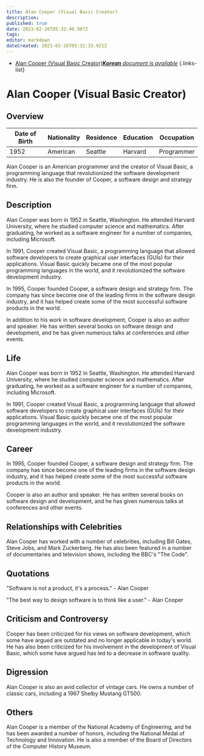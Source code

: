 ```yaml
---
title: Alan Cooper (Visual Basic Creator)
description: 
published: true
date: 2023-02-26T05:32:40.907Z
tags: 
editor: markdown
dateCreated: 2023-02-26T05:32:33.921Z
---
```


- [Alan Cooper (Visual Basic Creator)***Korean** document is available*](/ko/Knowledge-base/Dictionary/Person/alan-cooper-visual-basic-creator)
{.links-list}


# Alan Cooper (Visual Basic Creator)

## Overview

| Date of Birth | Nationality | Residence | Education | Occupation |
| ------------- | ----------- | --------- | --------- | ---------- |
| 1952          | American    | Seattle   | Harvard   | Programmer |

Alan Cooper is an American programmer and the creator of Visual Basic, a programming language that revolutionized the software development industry. He is also the founder of Cooper, a software design and strategy firm.

## Description

Alan Cooper was born in 1952 in Seattle, Washington. He attended Harvard University, where he studied computer science and mathematics. After graduating, he worked as a software engineer for a number of companies, including Microsoft.

In 1991, Cooper created Visual Basic, a programming language that allowed software developers to create graphical user interfaces (GUIs) for their applications. Visual Basic quickly became one of the most popular programming languages in the world, and it revolutionized the software development industry.

In 1995, Cooper founded Cooper, a software design and strategy firm. The company has since become one of the leading firms in the software design industry, and it has helped create some of the most successful software products in the world.

In addition to his work in software development, Cooper is also an author and speaker. He has written several books on software design and development, and he has given numerous talks at conferences and other events.

## Life

Alan Cooper was born in 1952 in Seattle, Washington. He attended Harvard University, where he studied computer science and mathematics. After graduating, he worked as a software engineer for a number of companies, including Microsoft.

In 1991, Cooper created Visual Basic, a programming language that allowed software developers to create graphical user interfaces (GUIs) for their applications. Visual Basic quickly became one of the most popular programming languages in the world, and it revolutionized the software development industry.

## Career

In 1995, Cooper founded Cooper, a software design and strategy firm. The company has since become one of the leading firms in the software design industry, and it has helped create some of the most successful software products in the world.

Cooper is also an author and speaker. He has written several books on software design and development, and he has given numerous talks at conferences and other events.

## Relationships with Celebrities

Alan Cooper has worked with a number of celebrities, including Bill Gates, Steve Jobs, and Mark Zuckerberg. He has also been featured in a number of documentaries and television shows, including the BBC's "The Code".

## Quotations

"Software is not a product, it's a process." - Alan Cooper

"The best way to design software is to think like a user." - Alan Cooper

## Criticism and Controversy

Cooper has been criticized for his views on software development, which some have argued are outdated and no longer applicable in today's world. He has also been criticized for his involvement in the development of Visual Basic, which some have argued has led to a decrease in software quality.

## Digression

Alan Cooper is also an avid collector of vintage cars. He owns a number of classic cars, including a 1967 Shelby Mustang GT500.

## Others

Alan Cooper is a member of the National Academy of Engineering, and he has been awarded a number of honors, including the National Medal of Technology and Innovation. He is also a member of the Board of Directors of the Computer History Museum.